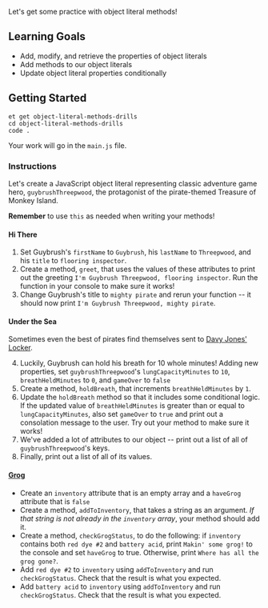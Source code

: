 Let's get some practice with object literal methods!

## Learning Goals

- Add, modify, and retrieve the properties of object literals
- Add methods to our object literals
- Update object literal properties conditionally

## Getting Started

```no-highlight
et get object-literal-methods-drills
cd object-literal-methods-drills
code .
```

Your work will go in the `main.js` file.

### Instructions

Let's create a JavaScript object literal representing classic adventure game hero, `guybrushThreepwood`, the protagonist of the pirate-themed Treasure of Monkey Island.

**Remember** to use `this` as needed when writing your methods!

#### Hi There

1. Set Guybrush's `firstName` to `Guybrush`, his `lastName` to `Threepwood`, and his `title` to `flooring inspector`.
2. Create a method, `greet`, that uses the values of these attributes to print out the greeting `I'm Guybrush Threepwood, flooring inspector`. Run the function in your console to make sure it works!
3. Change Guybrush's title to `mighty pirate` and rerun your function -- it should now print `I'm Guybrush Threepwood, mighty pirate`.

#### Under the Sea

Sometimes even the best of pirates find themselves sent to [Davy Jones' Locker](https://en.wikipedia.org/wiki/Davy_Jones'_Locker).

4. Luckily, Guybrush can hold his breath for 10 whole minutes! Adding new properties, set `guybrushThreepwood`'s `lungCapacityMinutes` to `10`, `breathHeldMinutes` to `0`, and `gameOver` to `false`
5. Create a method, `holdBreath`, that increments `breathHeldMinutes` by `1`.
6. Update the `holdBreath` method so that it includes some conditional logic. If the updated value of `breathHeldMinutes` is greater than or equal to `lungCapacityMinutes`, also set `gameOver` to `true` and print out a consolation message to the user. Try out your method to make sure it works!
6. We've added a lot of attributes to our object -- print out a list of all of `guybrushThreepwood`'s keys.
7. Finally, print out a list of all of its values.

#### [Grog](https://monkeyisland.fandom.com/wiki/Grog)

- Create an `inventory` attribute that is an empty array and a `haveGrog` attribute that is `false`
- Create a method, `addToInventory`, that takes a string as an argument. *If that string is not already in the `inventory` array*, your method should add it.
- Create a method, `checkGrogStatus`, to do the following: if `inventory` contains both `red dye #2` and `battery acid`, print `Makin' some grog!` to the console and set `haveGrog` to true. Otherwise, print `Where has all the grog gone?`.
- Add `red dye #2` to `inventory` using `addToInventory` and run `checkGrogStatus`. Check that the result is what you expected.
- Add `battery acid` to `inventory` using `addToInventory` and run `checkGrogStatus`. Check that the result is what you expected.

